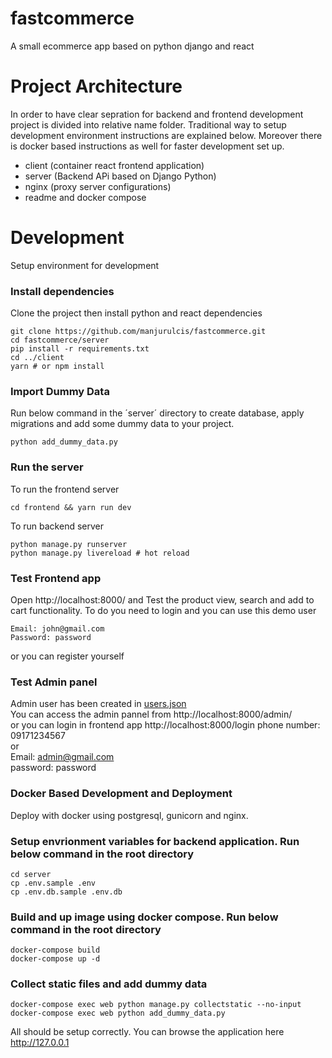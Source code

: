 # fastcommerce
A small ecommerce app based on python django and react

# Project Architecture
In order to have clear sepration for backend and frontend development project is divided into relative name folder. Traditional way to setup development environment  instructions are explained below. Moreover there is docker based instructions as well for faster development set up. 
 - client (container react frontend application)
 - server (Backend APi based on Django Python)
 - nginx (proxy server configurations)
 - readme and docker compose


# Development

Setup environment for development

### Install dependencies

Clone the project then install python and react dependencies

```
git clone https://github.com/manjurulcis/fastcommerce.git
cd fastcommerce/server
pip install -r requirements.txt
cd ../client
yarn # or npm install

```

### Import Dummy Data

Run below command in the ´server´ directory to create database, apply migrations and add some dummy data to your project.

```
python add_dummy_data.py

```

### Run the server
To run the frontend server

`cd frontend && yarn run dev`

To run backend server

```
python manage.py runserver
python manage.py livereload # hot reload

```

### Test Frontend app
Open http://localhost:8000/ and Test the product view, search and add to cart functionality. To do you need to login and you can use this demo user 

```
Email: john@gmail.com
Password: password
```

or you can register yourself

### Test Admin panel

Admin user has been created in [users.json](dummy_data/users.json) <br />
You can access the admin pannel from http://localhost:8000/admin/ <br /> or you can login in frontend app http://localhost:8000/login
phone number: 09171234567 <br /> or <br /> 
Email: admin@gmail.com <br /> 
password: password

### Docker Based Development and Deployment

Deploy with docker using postgresql, gunicorn and nginx.

### Setup envrionment variables for backend application. Run below command in the root directory
```
cd server
cp .env.sample .env
cp .env.db.sample .env.db
```

### Build and up image using docker compose. Run below command in the root directory

```
docker-compose build
docker-compose up -d
```

### Collect static files and add dummy data

```
docker-compose exec web python manage.py collectstatic --no-input
docker-compose exec web python add_dummy_data.py
```

All should be setup correctly. You can browse the application here http://127.0.0.1



